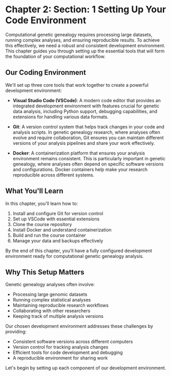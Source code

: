 # Chapter 2: Section: 1 Setting Up Your Code Environment

Computational genetic genealogy requires processing large datasets, running complex analyses, and ensuring reproducible results. To achieve this effectively, we need a robust and consistent development environment. This chapter guides you through setting up the essential tools that will form the foundation of your computational workflow.

## Our Coding Environment

We'll set up three core tools that work together to create a powerful development environment:

- **Visual Studio Code (VSCode)**: A modern code editor that provides an integrated development environment with features crucial for genetic data analysis, including Python support, debugging capabilities, and extensions for handling various data formats.

- **Git**: A version control system that helps track changes in your code and analysis scripts. In genetic genealogy research, where analyses often evolve and require collaboration, Git ensures you can maintain different versions of your analysis pipelines and share your work effectively.

- **Docker**: A containerization platform that ensures your analysis environment remains consistent. This is particularly important in genetic genealogy, where analyses often depend on specific software versions and configurations. Docker containers help make your research reproducible across different systems.

## What You'll Learn

In this chapter, you'll learn how to:
1. Install and configure Git for version control
2. Set up VSCode with essential extensions
3. Clone the course repository
4. Install Docker and understand containerization
5. Build and run the course container
6. Manage your data and backups effectively

By the end of this chapter, you'll have a fully configured development environment ready for computational genetic genealogy analysis.

## Why This Setup Matters

Genetic genealogy analyses often involve:
- Processing large genomic datasets
- Running complex statistical analyses
- Maintaining reproducible research workflows
- Collaborating with other researchers
- Keeping track of multiple analysis versions

Our chosen development environment addresses these challenges by providing:
- Consistent software versions across different computers
- Version control for tracking analysis changes
- Efficient tools for code development and debugging
- A reproducible environment for sharing work

Let's begin by setting up each component of our development environment.